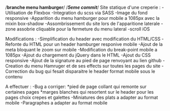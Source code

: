 /******branche menu hamburger******/
	/*******5eme commit*******/
Site statique d'une creperie :
 	-Utilisation de Flexbox
	-Integration du scss via SASS
 	-Image du fond responsive
	-Apparition du menu hamburger pour mobile a 1085px avec la mixin box-shadow
	-Assombrissement du site lors de l'apparitione laterale
	-zone assobrie cliquable pour la fermeture du menu lateral
	-scroll iOS

Modifications :
	-Simplification du header avec modification du HTML/CSS
	-Refonte du HTML pour un header hamburger responive mobile
	-Ajout de la meta bloquant le zoom sur mobile
	-Modification du break-point mobile a 1085px
	-Ajout du chargement du jQuery dans le HTML
	-Ajout du CSS responsive
	-Ajout de la signature au pied de page renvoyant au lien github
	-Creation du menu Hamruger et de ses effects sur toutes les pages du site
	-Correction du bug qui fesait disparaitre le header format mobile sous le contenu 

A effectuer :
	-Bug a corriger: 
		*pied de page collant qui remonte sur certaines pages
		*marges blanches qui resortent sur le header pour les pages choix crepes et galettes
	-Miniatures des plats a adapter au format mobile
	-Paragraphes a adapter au format mobile
